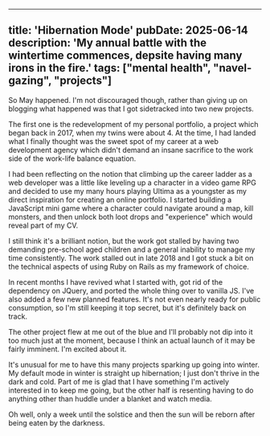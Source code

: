 
---
title: 'Hibernation Mode'
pubDate: 2025-06-14
description: 'My annual battle with the wintertime commences, depsite having many irons in the fire.'
tags: ["mental health", "navel-gazing", "projects"]
---

So May happened. I'm not discouraged though, rather than giving up on blogging what happened was that
I got sidetracked into two new projects.

The first one is the redevelopment of my personal portfolio, a project which began back in 2017, when
my twins were about 4. At the time, I had landed what I finally thought was the sweet spot of my
career at a web development agency which didn't demand an insane sacrifice to the work side of the
work-life balance equation.

I had been reflecting on the notion that climbing up the career ladder as a web developer was a little
like leveling up a character in a video game RPG and decided to use my many hours playing Ultima as
a youngster as my direct inspiration for creating an online portfolio. I started building a
JavaScript mini game where a character could navigate around a map, kill monsters, and then unlock
both loot drops and "experience" which would reveal part of my CV.

I still think it's a brilliant notion, but the work got stalled by having two demanding pre-school
aged children and a general inability to manage my time consistently. The work stalled out in late
2018 and I got stuck a bit on the technical aspects of using Ruby on Rails as my framework of choice.

In recent months I have revived what I started with, got rid of the dependency on JQuery, and ported
the whole thing over to vanilla JS. I've also added a few new planned features. It's not even nearly
ready for public consumption, so I'm still keeping it top secret, but it's definitely back on track. 

The other project flew at me out of the blue and I'll probably not dip into it too much just at the moment, because I think an actual launch of it may be fairly imminent. I'm excited about it.

It's unusual for me to have this many projects sparking up going into winter. My default mode in winter is straight up hibernation; I just don't thrive in the dark and cold. Part of me is glad that I have
something I'm actively interested in to keep me going, but the other half is resenting having to do
anything other than huddle under a blanket and watch media.

Oh well, only a week until the solstice and then the sun will be reborn after being eaten by the darkness.


